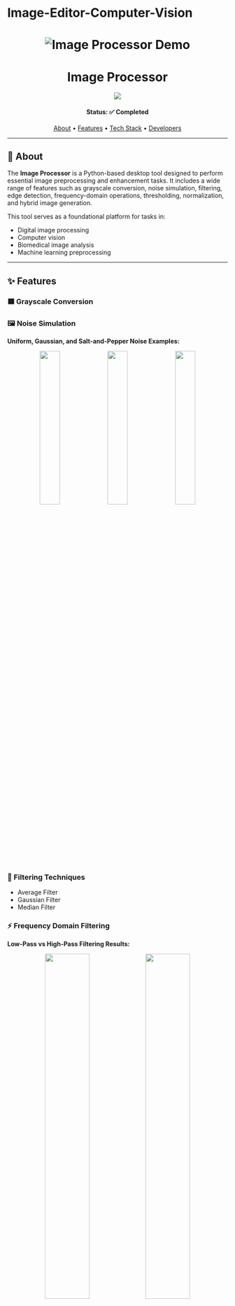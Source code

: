 # Image-Editor-Computer-Vision

<h1 align="center">
    <img alt="Image Processor Demo" src="Readme/demo.gif" />
</h1>

<h1 align="center">Image Processor</h1>
<div align="center">
  <img src="https://github.com/user-attachments/assets/b2dfedcf-a0d4-402d-8dcc-4b60bd663dda" >
</div>



<h4 align="center"> 
	Status: ✅ Completed
  
</h4>


<p align="center">
 <a href="#about">About</a> •
 <a href="#features">Features</a> •
 <a href="#tech-stack">Tech Stack</a> •  
 <a href="#developers">Developers</a>
</p>

---

## 🧠 About

The **Image Processor** is a Python-based desktop tool designed to perform essential image preprocessing and enhancement tasks. It includes a wide range of features such as grayscale conversion, noise simulation, filtering, edge detection, frequency-domain operations, thresholding, normalization, and hybrid image generation.

This tool serves as a foundational platform for tasks in:
- Digital image processing
- Computer vision
- Biomedical image analysis
- Machine learning preprocessing

---

## ✨ Features

### 🟫 Grayscale Conversion

### 🖼️ Noise Simulation
**Uniform, Gaussian, and Salt-and-Pepper Noise Examples:**
<div align="center">
  <img src="https://github.com/user-attachments/assets/b7849e22-1d6b-4293-ae21-fc82b1d4b121" width="30%">
  <img src="https://github.com/user-attachments/assets/faa3e001-099d-4f00-a927-d454f40086fc" width="30%">
  <img src="https://github.com/user-attachments/assets/c6b8ac9f-e055-42a3-8433-420c78cb6d85" width="30%">
</div>

### 🧹 Filtering Techniques
- Average Filter
- Gaussian Filter
- Median Filter

### ⚡ Frequency Domain Filtering
**Low-Pass vs High-Pass Filtering Results:**
<div align="center">
  <img src="https://github.com/user-attachments/assets/b5daa9b2-748d-4989-98a3-3d52b6730ab5" width="45%">
  <img src="https://github.com/user-attachments/assets/cf3ec755-3e42-47e1-b933-560a102eb819" width="45%">
</div>

### 🎚️ Thresholding
**Global vs Local Thresholding Comparison:**
<div align="center">
  <img src="https://github.com/user-attachments/assets/377fcf1f-aab7-498a-9dd3-88d8c4536c16" width="45%">
  <img src="https://github.com/user-attachments/assets/15d6140e-e354-4163-82e5-aa9bc15928bc" width="45%">
</div>

### 🧭 Edge Detection
**Edge Detection Filters (Sobel, Prewitt, Roberts, Canny):**
<div align="center">
  <img src="https://github.com/user-attachments/assets/f98a0115-50c7-475f-9a2c-1f45cb9e01f2" width="45%">
  <img src="https://github.com/user-attachments/assets/6da914e5-1c88-4ffe-9b2a-58091c421261" width="45%">
  <img src="https://github.com/user-attachments/assets/cc4da64a-1cd9-4265-a047-a0d8485753e7" width="45%">
  <img src="https://github.com/user-attachments/assets/37836d57-d8a5-4ec5-8cdd-27a39ab0ca5b" width="45%">
</div>

### 📊 Histogram Analysis
- Grayscale & RGB Histograms
- Cumulative Distribution Functions (CDF)

### 🌈 Histogram Equalization
**Before and After Histogram Equalization:**
<div align="center">
  <img src="https://github.com/user-attachments/assets/2cb61a26-facd-44e6-a72a-582a02f7ffbf" width="45%">
  <img src="https://github.com/user-attachments/assets/c1bdad1b-addc-42cf-8fa6-5d507a6ff6bb" width="45%">
</div>

### 🔁 Normalization
- Zero-mean, unit-variance normalization

### 🔀 Hybrid Images
**Example of Hybrid Image Generation:**
<div align="center">
  <img src="https://github.com/user-attachments/assets/188a259e-73d1-4e51-bcb8-bc84808e027f" width="60%">
</div>

---

## ⚙️ Tech Stack

- **Python**
- **OpenCV**
- **NumPy**
- **Matplotlib**
- **SciPy**
- **scikit-image**

---
## 👨‍💻 Developers

| [Talal Emara](https://github.com/TalalEmara) | [Maya Mohamed](https://github.com/Mayamohamed207) | [Meram Mahmoud](https://github.com/Meram-Mahmoud) | [Nouran Hani](https://github.com/Nouran-Hani) |
| :------------------------------------------: | :-----------------------------------------------: | :-----------------------------------------------: | :-------------------------------------------: |

---

## 📎 Learn More

* [Image Filtering](https://en.wikipedia.org/wiki/Image_filter)
* [Histogram Equalization](https://en.wikipedia.org/wiki/Histogram_equalization)
* [Canny Edge Detector](https://en.wikipedia.org/wiki/Canny_edge_detector)
